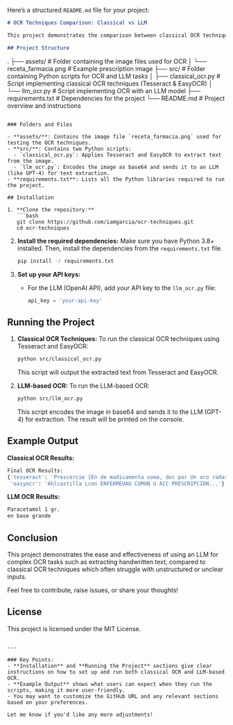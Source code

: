Here’s a structured `README.md` file for your project:

```markdown
# OCR Techniques Comparison: Classical vs LLM

This project demonstrates the comparison between classical OCR techniques and the usage of an LLM (Language Learning Model) to extract text from images, specifically focusing on handwritten content like medical prescriptions.

## Project Structure

```
.
├── assets/                # Folder containing the image files used for OCR
│   └── receta_farmacia.png # Example prescription image
├── src/                   # Folder containing Python scripts for OCR and LLM tasks
│   ├── classical_ocr.py    # Script implementing classical OCR techniques (Tesseract & EasyOCR)
│   └── llm_ocr.py          # Script implementing OCR with an LLM model
├── requirements.txt        # Dependencies for the project
└── README.md               # Project overview and instructions
```

### Folders and Files

- **assets/**: Contains the image file `receta_farmacia.png` used for testing the OCR techniques.
- **src/**: Contains two Python scripts:
  - `classical_ocr.py`: Applies Tesseract and EasyOCR to extract text from the image.
  - `llm_ocr.py`: Encodes the image as base64 and sends it to an LLM (like GPT-4) for text extraction.
- **requirements.txt**: Lists all the Python libraries required to run the project.

## Installation

1. **Clone the repository:**
   ```bash
   git clone https://github.com/iamgarcia/ocr-techniques.git
   cd ocr-techniques
   ```

2. **Install the required dependencies:**
   Make sure you have Python 3.8+ installed. Then, install the dependencies from the `requirements.txt` file.
   ```bash
   pip install -r requirements.txt
   ```

3. **Set up your API keys:**
   - For the LLM (OpenAI API), add your API key to the `llm_ocr.py` file:
     ```python
     api_key = 'your-api-key'
     ```

## Running the Project

1. **Classical OCR Techniques:**
   To run the classical OCR techniques using Tesseract and EasyOCR:
   ```bash
   python src/classical_ocr.py
   ```
   This script will output the extracted text from Tesseract and EasyOCR.

2. **LLM-based OCR:**
   To run the LLM-based OCR:
   ```bash
   python src/llm_ocr.py
   ```
   This script encodes the image in base64 and sends it to the LLM (GPT-4) for extraction. The result will be printed on the console.

## Example Output

**Classical OCR Results:**
```bash
Final OCR Results:
{'tesseract': 'Prescercie [En de madicamenta soma, doc por Un aro radar or envase):',
 'easyocr': 'Ahlcastilla Lcon ENFEKMEUAU CUMUN U ACC PRESCRIPCION...'}
```

**LLM OCR Results:**
```bash
Paracetamol 1 gr.
en base grande
```

## Conclusion

This project demonstrates the ease and effectiveness of using an LLM for complex OCR tasks such as extracting handwritten text, compared to classical OCR techniques which often struggle with unstructured or unclear inputs.

Feel free to contribute, raise issues, or share your thoughts!

## License

This project is licensed under the MIT License.
```

---

### Key Points:
- **Installation** and **Running the Project** sections give clear instructions on how to set up and run both classical OCR and LLM-based OCR.
- **Example Output** shows what users can expect when they run the scripts, making it more user-friendly.
- You may want to customize the GitHub URL and any relevant sections based on your preferences.

Let me know if you'd like any more adjustments!